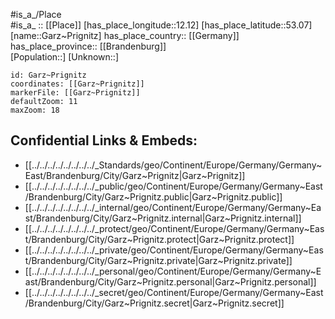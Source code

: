 ﻿---
location: [53.07,12.12] 
mapzoom: [7,12] 
mapmarker: city 
type: City
tags:
- geo/City


SpocWebEntityId: 30368
isDeleted: false
confidential: public

---
#is_a_/Place  
#is_a_ :: [[Place]] 
[has_place_longitude::12.12] 
[has_place_latitude::53.07] 
[name::Garz~Prignitz] 
has_place_country:: [[Germany]]  
has_place_province:: [[Brandenburg]]  
[Population::] 
[Unknown::] 


```leaflet
id: Garz~Prignitz
coordinates: [[Garz~Prignitz]] 
markerFile: [[Garz~Prignitz]] 
defaultZoom: 11 
maxZoom: 18
```


## Confidential Links & Embeds: 
- [[../../../../../../../../_Standards/geo/Continent/Europe/Germany/Germany~East/Brandenburg/City/Garz~Prignitz|Garz~Prignitz]] 
- [[../../../../../../../../_public/geo/Continent/Europe/Germany/Germany~East/Brandenburg/City/Garz~Prignitz.public|Garz~Prignitz.public]] 
- [[../../../../../../../../_internal/geo/Continent/Europe/Germany/Germany~East/Brandenburg/City/Garz~Prignitz.internal|Garz~Prignitz.internal]] 
- [[../../../../../../../../_protect/geo/Continent/Europe/Germany/Germany~East/Brandenburg/City/Garz~Prignitz.protect|Garz~Prignitz.protect]] 
- [[../../../../../../../../_private/geo/Continent/Europe/Germany/Germany~East/Brandenburg/City/Garz~Prignitz.private|Garz~Prignitz.private]] 
- [[../../../../../../../../_personal/geo/Continent/Europe/Germany/Germany~East/Brandenburg/City/Garz~Prignitz.personal|Garz~Prignitz.personal]] 
- [[../../../../../../../../_secret/geo/Continent/Europe/Germany/Germany~East/Brandenburg/City/Garz~Prignitz.secret|Garz~Prignitz.secret]] 
